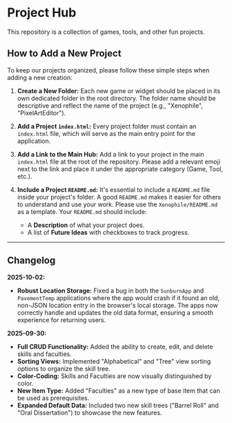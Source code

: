 # Project Hub

This repository is a collection of games, tools, and other fun projects.

## How to Add a New Project

To keep our projects organized, please follow these simple steps when adding a new creation:

1.  **Create a New Folder:** Each new game or widget should be placed in its own dedicated folder in the root directory. The folder name should be descriptive and reflect the name of the project (e.g., "Xenophile", "PixelArtEditor").

2.  **Add a Project `index.html`:** Every project folder must contain an `index.html` file, which will serve as the main entry point for the application.

3.  **Add a Link to the Main Hub:** Add a link to your project in the main `index.html` file at the root of the repository. Please add a relevant emoji next to the link and place it under the appropriate category (Game, Tool, etc.).

4.  **Include a Project `README.md`:** It's essential to include a `README.md` file inside your project's folder. A good `README.md` makes it easier for others to understand and use your work. Please use the `Xenophile/README.md` as a template. Your `README.md` should include:
    *   A **Description** of what your project does.
    *   A list of **Future Ideas** with checkboxes to track progress.

---

## Changelog

**2025-10-02:**
- **Robust Location Storage:** Fixed a bug in both the `SunburnApp` and `PavementTemp` applications where the app would crash if it found an old, non-JSON location entry in the browser's local storage. The apps now correctly handle and updates the old data format, ensuring a smooth experience for returning users.

**2025-09-30:**
- **Full CRUD Functionality:** Added the ability to create, edit, and delete skills and faculties.
- **Sorting Views:** Implemented "Alphabetical" and "Tree" view sorting options to organize the skill tree.
- **Color-Coding:** Skills and Faculties are now visually distinguished by color.
- **New Item Type:** Added "Faculties" as a new type of base item that can be used as prerequisites.
- **Expanded Default Data:** Included two new skill trees ("Barrel Roll" and "Oral Dissertation") to showcase the new features.
